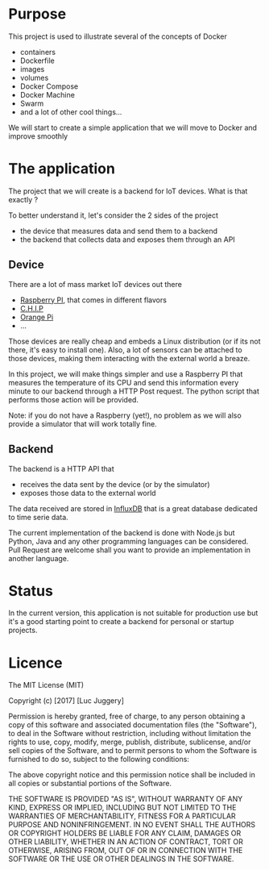 # Purpose

This project is used to illustrate several of the concepts of Docker
- containers
- Dockerfile
- images
- volumes
- Docker Compose
- Docker Machine
- Swarm
- and a lot of other cool things...

We will start to create a simple application that we will move to Docker and improve smoothly

# The application

The project that we will create is a backend for IoT devices.  What is that exactly ?

To better understand it, let's consider the 2 sides of the project
- the device that measures data and send them to a backend
- the backend that collects data and exposes them through an API

## Device

There are a lot of mass market IoT devices out there
- [Raspberry PI](https://www.raspberrypi.org/), that comes in different flavors
- [C.H.I.P](https://getchip.com/)
- [Orange Pi](http://www.orangepi.org/)
- ...

Those devices are really cheap and embeds a Linux distribution (or if its not there, it's easy to install one).
Also, a lot of sensors can be attached to those devices, making them interacting with the external world a breaze.

In this project, we will make things simpler and use a Raspberry PI that measures the temperature of its CPU and send this information every minute to our backend through a HTTP Post request.
The python script that performs those action will be provided.

Note: if you do not have a Raspberry (yet!), no problem as we will also provide a simulator that will work totally fine.

## Backend

The backend is a HTTP API that
- receives the data sent by the device (or by the simulator)
- exposes those data to the external world

The data received are stored in [InfluxDB](https://github.com/influxdata/influxdb) that is a great database dedicated to time serie data.

The current implementation of the backend is done with Node.js but Python, Java and any other programming languages can be considered.
Pull Request are welcome shall you want to provide an implementation in another language.

# Status

In the current version, this application is not suitable for production use but it's a good starting point to create a backend for personal or startup projects.

# Licence

The MIT License (MIT)

Copyright (c) [2017] [Luc Juggery]

Permission is hereby granted, free of charge, to any person obtaining a copy
of this software and associated documentation files (the "Software"), to deal
in the Software without restriction, including without limitation the rights
to use, copy, modify, merge, publish, distribute, sublicense, and/or sell
copies of the Software, and to permit persons to whom the Software is
furnished to do so, subject to the following conditions:

The above copyright notice and this permission notice shall be included in all
copies or substantial portions of the Software.

THE SOFTWARE IS PROVIDED "AS IS", WITHOUT WARRANTY OF ANY KIND, EXPRESS OR
IMPLIED, INCLUDING BUT NOT LIMITED TO THE WARRANTIES OF MERCHANTABILITY,
FITNESS FOR A PARTICULAR PURPOSE AND NONINFRINGEMENT. IN NO EVENT SHALL THE
AUTHORS OR COPYRIGHT HOLDERS BE LIABLE FOR ANY CLAIM, DAMAGES OR OTHER
LIABILITY, WHETHER IN AN ACTION OF CONTRACT, TORT OR OTHERWISE, ARISING FROM,
OUT OF OR IN CONNECTION WITH THE SOFTWARE OR THE USE OR OTHER DEALINGS IN THE
SOFTWARE.
